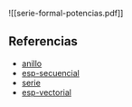 ![[serie-formal-potencias.pdf]]

## Referencias
- [anillo](./anillo.md)
- [esp-secuencial](./esp-secuencial.md)
- [serie](./serie.md)
- [esp-vectorial](./esp-vectorial.md)
